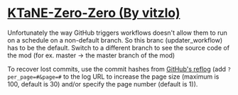 # [KTaNE-Zero-Zero (By vitzlo)](https://github.com/vitzlo/KTaNE-Zero-Zero)

Unfortunately the way GitHub triggers workflows doesn't allow them to run on a schedule on a non-default branch. So this branc (updater_workflow) has to be the default. Switch to a different branch to see the source code of the mod (for ex. master -> the master branch of the mod)

To recover lost commits, use the commit hashes from [GitHub's reflog](https://api.github.com/repos/KtaneModules/KTaNE-Zero-Zero-vitzlo/events) (add `?per_page=#&page=#` to the log URL to increase the page size (maximum is 100, default is 30) and/or specify the page number (default is 1)).
